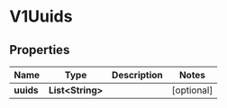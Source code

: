 

# V1Uuids


## Properties

Name | Type | Description | Notes
------------ | ------------- | ------------- | -------------
**uuids** | **List&lt;String&gt;** |  |  [optional]



